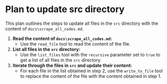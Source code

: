 # Plan to update src directory

This plan outlines the steps to update all files in the `src` directory with the content of `docs\scrape_all_codes.md`.

1.  **Read the content of `docs\scrape_all_codes.md`:**
    *   Use the `read_file` tool to read the content of the file.
2.  **List all files in the `src` directory:**
    *   Use the `list_files` tool with the `recursive` parameter set to `true` to get a list of all files in the `src` directory.
3.  **Iterate through the files in `src` and update their content:**
    *   For each file in the list obtained in step 2, use the `write_to_file` tool to replace the content of the file with the content obtained in step 1.
